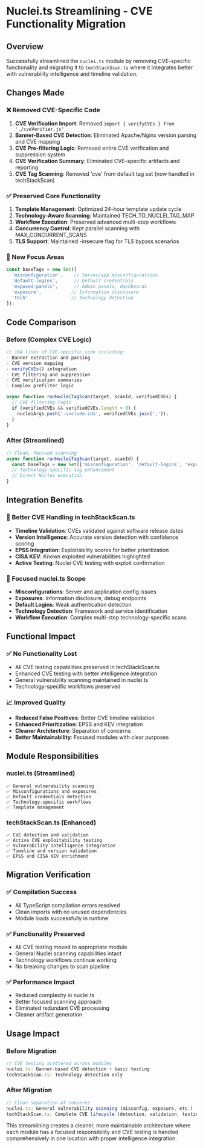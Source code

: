 # Nuclei.ts Streamlining - CVE Functionality Migration

## Overview
Successfully streamlined the `nuclei.ts` module by removing CVE-specific functionality and migrating it to `techStackScan.ts` where it integrates better with vulnerability intelligence and timeline validation.

## Changes Made

### ❌ Removed CVE-Specific Code
1. **CVE Verification Import**: Removed `import { verifyCVEs } from './cveVerifier.js'`
2. **Banner-Based CVE Detection**: Eliminated Apache/Nginx version parsing and CVE mapping
3. **CVE Pre-filtering Logic**: Removed entire CVE verification and suppression system
4. **CVE Verification Summary**: Eliminated CVE-specific artifacts and reporting
5. **CVE Tag Scanning**: Removed 'cve' from default tag set (now handled in techStackScan)

### ✅ Preserved Core Functionality
1. **Template Management**: Optimized 24-hour template update cycle
2. **Technology-Aware Scanning**: Maintained TECH_TO_NUCLEI_TAG_MAP
3. **Workflow Execution**: Preserved advanced multi-step workflows
4. **Concurrency Control**: Kept parallel scanning with MAX_CONCURRENT_SCANS
5. **TLS Support**: Maintained -insecure flag for TLS bypass scenarios

### 🎯 New Focus Areas
```typescript
const baseTags = new Set([
  'misconfiguration',    // Server/app misconfigurations
  'default-logins',      // Default credentials
  'exposed-panels',      // Admin panels, dashboards
  'exposure',           // Information disclosure
  'tech'                // Technology detection
]);
```

## Code Comparison

### Before (Complex CVE Logic)
```typescript
// 164 lines of CVE-specific code including:
- Banner extraction and parsing
- CVE version mapping
- verifyCVEs() integration  
- CVE filtering and suppression
- CVE verification summaries
- Complex prefilter logic

async function runNucleiTagScan(target, scanId, verifiedCVEs) {
  // CVE filtering logic
  if (verifiedCVEs && verifiedCVEs.length > 0) {
    nucleiArgs.push('-include-ids', verifiedCVEs.join(','));
  }
}
```

### After (Streamlined)
```typescript
// Clean, focused scanning
async function runNucleiTagScan(target, scanId) {
  const baseTags = new Set(['misconfiguration', 'default-logins', 'exposed-panels', 'exposure', 'tech']);
  // Technology-specific tag enhancement
  // Direct Nuclei execution
}
```

## Integration Benefits

### 🔄 Better CVE Handling in techStackScan.ts
- **Timeline Validation**: CVEs validated against software release dates
- **Version Intelligence**: Accurate version detection with confidence scoring
- **EPSS Integration**: Exploitability scores for better prioritization
- **CISA KEV**: Known exploited vulnerabilities highlighted
- **Active Testing**: Nuclei CVE testing with exploit confirmation

### 🎯 Focused nuclei.ts Scope
- **Misconfigurations**: Server and application config issues
- **Exposures**: Information disclosure, debug endpoints
- **Default Logins**: Weak authentication detection
- **Technology Detection**: Framework and service identification
- **Workflow Execution**: Complex multi-step technology-specific scans

## Functional Impact

### ✅ No Functionality Lost
- All CVE testing capabilities preserved in techStackScan.ts
- Enhanced CVE testing with better intelligence integration
- General vulnerability scanning maintained in nuclei.ts
- Technology-specific workflows preserved

### 📈 Improved Quality
- **Reduced False Positives**: Better CVE timeline validation
- **Enhanced Prioritization**: EPSS and KEV integration
- **Cleaner Architecture**: Separation of concerns
- **Better Maintainability**: Focused modules with clear purposes

## Module Responsibilities

### nuclei.ts (Streamlined)
```
✅ General vulnerability scanning
✅ Misconfigurations and exposures  
✅ Default credentials detection
✅ Technology-specific workflows
✅ Template management
```

### techStackScan.ts (Enhanced)
```
✅ CVE detection and validation
✅ Active CVE exploitability testing
✅ Vulnerability intelligence integration
✅ Timeline and version validation  
✅ EPSS and CISA KEV enrichment
```

## Migration Verification

### ✅ Compilation Success
- All TypeScript compilation errors resolved
- Clean imports with no unused dependencies
- Module loads successfully in runtime

### ✅ Functionality Preserved  
- All CVE testing moved to appropriate module
- General Nuclei scanning capabilities intact
- Technology workflows continue working
- No breaking changes to scan pipeline

### ✅ Performance Impact
- Reduced complexity in nuclei.ts
- Better focused scanning approach
- Eliminated redundant CVE processing
- Cleaner artifact generation

## Usage Impact

### Before Migration
```typescript
// CVE testing scattered across modules
nuclei.ts: Banner-based CVE detection + basic testing
techStackScan.ts: Technology detection only
```

### After Migration  
```typescript
// Clear separation of concerns
nuclei.ts: General vulnerability scanning (misconfig, exposure, etc.)
techStackScan.ts: Complete CVE lifecycle (detection, validation, testing)
```

This streamlining creates a cleaner, more maintainable architecture where each module has a focused responsibility and CVE testing is handled comprehensively in one location with proper intelligence integration.